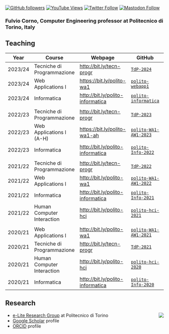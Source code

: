 [![GitHub followers](https://img.shields.io/github/followers/fulcorno?style=social)](https://github.com/fulcorno)
[![YouTube Views](https://img.shields.io/youtube/channel/views/UCq4WiUOGhpPtVDOznAr8rcQ?style=social)](https://www.youtube.com/channel/UCq4WiUOGhpPtVDOznAr8rcQ)
[![Twitter Follow](https://img.shields.io/twitter/follow/fulcorno?style=social)](https://twitter.com/fulcorno)
[![Mastodon Follow](https://img.shields.io/mastodon/follow/109292238002478110?domain=https%3A%2F%2Fmastodon.uno&style=social)](https://mastodon.uno/@fulcorno)

### Fulvio Corno, Computer Engineering professor at Politecnico di Torino, Italy

## Teaching

| Year | Course | Webpage | GitHub | YouTube |
|------|------|------|------|------|
| 2023/24 | Tecniche di Programmazione | http://bit.ly/tecn-progr | [`TdP-2024`](https://github.com/TdP-2024) | [Lectures playlist](https://youtube.com/playlist?list=PLqRTLlwsxDL9MLIhL4z0Has1BVcGO4krI&si=h2MngIj4YOMzfq9L) |
| 2023/24 | Web Applications I | https://bit.ly/polito-wa1 | [`polito-webapp1`](https://github.com/polito-webapp1) | [Lectures playlist](https://youtube.com/playlist?list=PLqRTLlwsxDL9lcLij9lXLxTGQHhKIgSFt&si=33vRXLA7EU0RqcDi) |
| 2023/24 | Informatica | http://bit.ly/polito-informatica | [`polito-informatica`](https://github.com/polito-informatica/) | [Lectures playlist](https://www.youtube.com/playlist?list=PLqRTLlwsxDL_RNaOl9PPAVavu8p6j4iQZ) |
||||||
| 2022/23 | Tecniche di Programmazione | http://bit.ly/tecn-progr | [`TdP-2023`](https://github.com/TdP-2023/) | [Lectures playlist](https://youtube.com/playlist?list=PLqRTLlwsxDL9ClNsiXVXH3vpgcpBSWK7U) |
| 2022/23 | Web Applications I (A-H) | https://bit.ly/polito-wa1-ah | [`polito-WA1-AW1-2023`](https://github.com/polito-WA1-AW1-2023) | [Lectures playlist](https://youtube.com/playlist?list=PLqRTLlwsxDL8WgeiSZVJzjEr1f9aHy2gz) |
| 2022/23 | Informatica | http://bit.ly/polito-informatica | [`polito-Info-2022`](https://github.com/polito-info-2022/) | [Lectures playlist](https://youtube.com/playlist?list=PLqRTLlwsxDL-yRy3U34aImItjkWhcnSdY) |
||||||
| 2021/22 | Tecniche di Programmazione | http://bit.ly/tecn-progr | [`TdP-2022`](https://github.com/TdP-2022/) | [Lectures playlist](https://youtube.com/playlist?list=PLqRTLlwsxDL-kPjZmrUOqZfk63V6dGQZ7) |
| 2021/22 | Web Applications I | http://bit.ly/polito-wa1 | [`polito-WA1-AW1-2022`](https://github.com/polito-WA1-AW1-2022) | [Lectures playlist](https://youtube.com/playlist?list=PLqRTLlwsxDL8LogzYk6FrGEM20us5Wkzh) |
| 2021/22 | Informatica | http://bit.ly/polito-informatica | [`polito-Info-2021`](https://github.com/polito-info-2021/) | [Lectures playlist](https://youtube.com/playlist?list=PLqRTLlwsxDL_O2e73lHQvJyucwpcMQUnO) |
| 2021/22 | Human Computer Interaction | http://bit.ly/polito-hci | [`polito-hci-2021`](https://github.com/polito-hci-2021) | [Lectures playlist](https://youtube.com/playlist?list=PLs7DWGc_wmwT-1N2vbRkLWrM6LIker9A-) |
||||||
| 2020/21 | Web Applications I | http://bit.ly/polito-wa1 | [`polito-WA1-AW1-2021`](https://github.com/polito-WA1-AW1-2021) | [Lectures playlist](https://www.youtube.com/watch?v=cBS5XPNU3Fc&list=PLqRTLlwsxDL9vSKdXgAm-_LMHl-AoK7ET) |
| 2020/21 | Tecniche di Programmazione | http://bit.ly/tecn-progr | [`TdP-2021`](https://github.com/TdP-2021) | [Lectures playlist](https://www.youtube.com/playlist?list=PLqRTLlwsxDL8_vDc5V_1f7l8JgD8ebnX-) |
| 2020/21 | Human Computer Interaction | http://bit.ly/polito-hci | [`polito-hci-2020`](https://github.com/polito-hci-2020) | [Lectures playlist](https://www.youtube.com/playlist?list=PLs7DWGc_wmwQ7ipQNDCLOhoB2I9PpscpD) |
| 2020/21 | Informatica | http://bit.ly/polito-informatica | [`polito-Info-2020`](https://github.com/polito-Info-2020) | [Lectures playlist](https://www.youtube.com/playlist?list=PLqRTLlwsxDL_IDq7Kj7k46FFwH1QxSZBG) |


## Research

<a href='https://elite.polito.it'><img src='https://elite.polito.it/img/logo_elite.png' align='right'/></a>

- [e-Lite Research Group](https://elite.polito.it) at Politecnico di Torino
- [Google Scholar](https://scholar.google.com/citations?user=UKPu8AMAAAAJ&hl=it&authuser=1) profile
- [ORCID](https://orcid.org/0000-0002-9818-0999) profile
